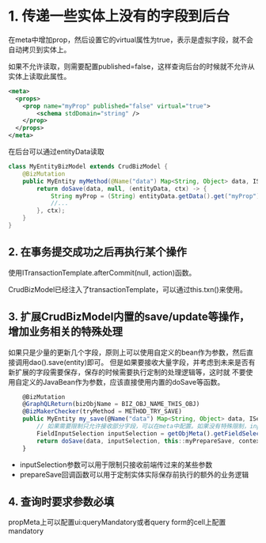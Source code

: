 # 1. 传递一些实体上没有的字段到后台

在meta中增加prop，然后设置它的virtual属性为true，表示是虚拟字段，就不会自动拷贝到实体上。

如果不允许读取，则需要配置published=false，这样查询后台的时候就不允许从实体上读取此属性。

```xml
<meta>
  <props>
    <prop name="myProp" published="false" virtual="true">
        <schema stdDomain="string" />
    </prop>
  </props>
</meta>
```

在后台可以通过entityData读取

```java
class MyEntityBizModel extends CrudBizModel {
    @BizMutation
    public MyEntity myMethod(@Name("data") Map<String, Object> data, IServiceContext ctx) {
        return doSave(data, null, (entityData, ctx) -> {
            String myProp = (String) entityData.getData().get("myProp");
            //...
        }, ctx);
    }
}
```

## 2. 在事务提交成功之后再执行某个操作

使用ITransactionTemplate.afterCommit(null, action)函数。

CrudBizModel已经注入了transactionTemplate，可以通过this.txn()来使用。

## 3. 扩展CrudBizModel内置的save/update等操作，增加业务相关的特殊处理

如果只是少量的更新几个字段，原则上可以使用自定义的bean作为参数，然后直接调用dao().save(entity)即可。
但是如果要接收大量字段，并考虑到未来是否有新扩展的字段需要保存，保存的时候需要执行定制的处理逻辑等，这时就
不要使用自定义的JavaBean作为参数，应该直接使用内置的doSave等函数。

```javascript
    @BizMutation
    @GraphQLReturn(bizObjName = BIZ_OBJ_NAME_THIS_OBJ)
    @BizMakerChecker(tryMethod = METHOD_TRY_SAVE)
    public MyEntity my_save(@Name("data") Map<String, Object> data, IServiceContext context) {
        // 如果需要限制只允许接收部分字段，可以在meta中配置。如果没有特殊限制，inputSelection设置为null即可
        FieldInputSelection inputSelection = getObjMeta().getFieldSelection("my_selectio");
        return doSave(data, inputSelection, this::myPrepareSave, context);
    }
```

* inputSelection参数可以用于限制只接收前端传过来的某些参数
* prepareSave回调函数可以用于定制实体实际保存前执行的额外的业务逻辑


## 4. 查询时要求参数必填
propMeta上可以配置ui:queryMandatory或者query form的cell上配置mandatory
